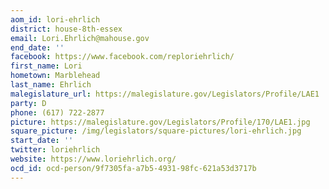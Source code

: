 ```yaml
---
aom_id: lori-ehrlich
district: house-8th-essex
email: Lori.Ehrlich@mahouse.gov
end_date: ''
facebook: https://www.facebook.com/reploriehrlich/
first_name: Lori
hometown: Marblehead
last_name: Ehrlich
malegislature_url: https://malegislature.gov/Legislators/Profile/LAE1
party: D
phone: (617) 722-2877
picture: https://malegislature.gov/Legislators/Profile/170/LAE1.jpg
square_picture: /img/legislators/square-pictures/lori-ehrlich.jpg
start_date: ''
twitter: loriehrlich
website: https://www.loriehrlich.org/
ocd_id: ocd-person/9f7305fa-a7b5-4931-98fc-621a53d3717b
---
```

